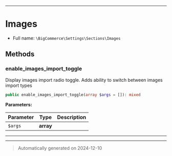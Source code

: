 ***

# Images





* Full name: `\BigCommerce\Settings\Sections\Images`




## Methods


### enable_images_import_toggle

Display images import radio toggle. Adds ability to switch between images import types

```php
public enable_images_import_toggle(array $args = []): mixed
```








**Parameters:**

| Parameter | Type | Description |
|-----------|------|-------------|
| `$args` | **array** |  |





***

***
> Automatically generated on 2024-12-10

